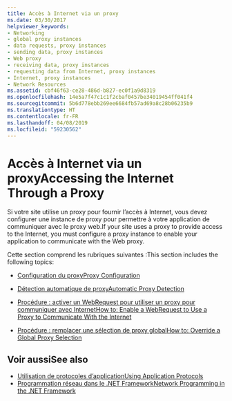 ```yaml
---
title: Accès à Internet via un proxy
ms.date: 03/30/2017
helpviewer_keywords:
- Networking
- global proxy instances
- data requests, proxy instances
- sending data, proxy instances
- Web proxy
- receiving data, proxy instances
- requesting data from Internet, proxy instances
- Internet, proxy instances
- Network Resources
ms.assetid: cbf46f63-ce28-486d-b827-ec0f1a9d8319
ms.openlocfilehash: 14e5a7f47c1c1f2cbaf0457be34019454ff041f4
ms.sourcegitcommit: 5b6d778ebb269ee6684fb57ad69a8c28b06235b9
ms.translationtype: HT
ms.contentlocale: fr-FR
ms.lasthandoff: 04/08/2019
ms.locfileid: "59230562"
---
```

# <a name="accessing-the-internet-through-a-proxy"></a><span data-ttu-id="8ed2f-102">Accès à Internet via un proxy</span><span class="sxs-lookup"><span data-stu-id="8ed2f-102">Accessing the Internet Through a Proxy</span></span>
<span data-ttu-id="8ed2f-103">Si votre site utilise un proxy pour fournir l’accès à Internet, vous devez configurer une instance de proxy pour permettre à votre application de communiquer avec le proxy web.</span><span class="sxs-lookup"><span data-stu-id="8ed2f-103">If your site uses a proxy to provide access to the Internet, you must configure a proxy instance to enable your application to communicate with the Web proxy.</span></span>  
  
 <span data-ttu-id="8ed2f-104">Cette section comprend les rubriques suivantes :</span><span class="sxs-lookup"><span data-stu-id="8ed2f-104">This section includes the following topics:</span></span>  
  
-   [<span data-ttu-id="8ed2f-105">Configuration du proxy</span><span class="sxs-lookup"><span data-stu-id="8ed2f-105">Proxy Configuration</span></span>](../../../docs/framework/network-programming/proxy-configuration.md)  
  
-   [<span data-ttu-id="8ed2f-106">Détection automatique de proxy</span><span class="sxs-lookup"><span data-stu-id="8ed2f-106">Automatic Proxy Detection</span></span>](../../../docs/framework/network-programming/automatic-proxy-detection.md)  
  
-   [<span data-ttu-id="8ed2f-107">Procédure : activer un WebRequest pour utiliser un proxy pour communiquer avec Internet</span><span class="sxs-lookup"><span data-stu-id="8ed2f-107">How to: Enable a WebRequest to Use a Proxy to Communicate With the Internet</span></span>](../../../docs/framework/network-programming/how-to-enable-a-webrequest-to-use-a-proxy-to-communicate-with-the-internet.md)  
  
-   [<span data-ttu-id="8ed2f-108">Procédure : remplacer une sélection de proxy global</span><span class="sxs-lookup"><span data-stu-id="8ed2f-108">How to: Override a Global Proxy Selection</span></span>](../../../docs/framework/network-programming/how-to-override-a-global-proxy-selection.md)  
  
## <a name="see-also"></a><span data-ttu-id="8ed2f-109">Voir aussi</span><span class="sxs-lookup"><span data-stu-id="8ed2f-109">See also</span></span>

- [<span data-ttu-id="8ed2f-110">Utilisation de protocoles d’application</span><span class="sxs-lookup"><span data-stu-id="8ed2f-110">Using Application Protocols</span></span>](../../../docs/framework/network-programming/using-application-protocols.md)
- [<span data-ttu-id="8ed2f-111">Programmation réseau dans le .NET Framework</span><span class="sxs-lookup"><span data-stu-id="8ed2f-111">Network Programming in the .NET Framework</span></span>](../../../docs/framework/network-programming/index.md)
